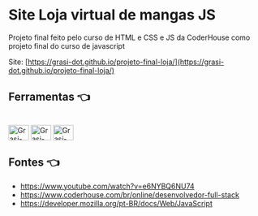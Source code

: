 # Site Loja virtual de mangas JS 

Projeto final feito pelo curso de HTML e CSS e JS da CoderHouse como projeto final do curso de javascript

Site: [https://grasi-dot.github.io/projeto-final-loja/](https://grasi-dot.github.io/projeto-final-loja/)

## Ferramentas :point_left:
<div style="display: inline_block"><br>
  <img align="center" alt="Grasi-Flutter" height="30" width="40" src="https://cdn.jsdelivr.net/gh/devicons/devicon/icons/html5/html5-original.svg">
  <img align="center" alt="Grasi-Dart" height="30" width="40" src="https://cdn.jsdelivr.net/gh/devicons/devicon/icons/css3/css3-original.svg">
  <img align="center" alt="Grasi-Pythont" height="30" width="40" src="https://cdn.jsdelivr.net/gh/devicons/devicon/icons/vscode/vscode-original.svg">
  
</div>

## Fontes :point_left:

-  https://www.youtube.com/watch?v=e6NYBQ6NU74
-  https://www.coderhouse.com/br/online/desenvolvedor-full-stack
- https://developer.mozilla.org/pt-BR/docs/Web/JavaScript
